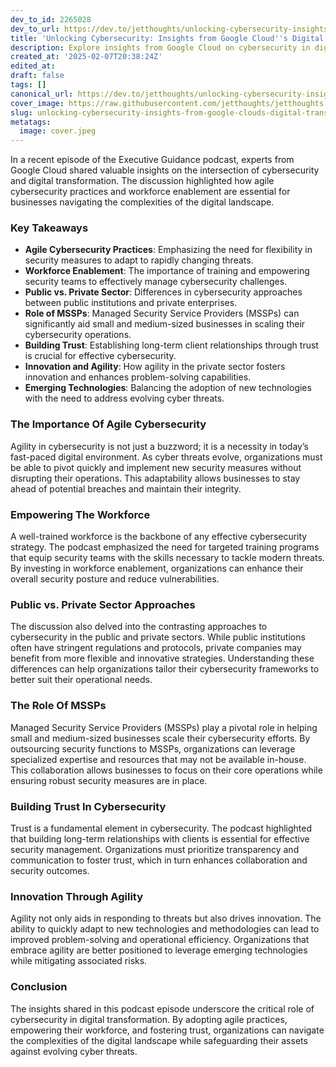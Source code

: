 ```yaml
---
dev_to_id: 2265028
dev_to_url: https://dev.to/jetthoughts/unlocking-cybersecurity-insights-from-google-clouds-digital-transformation-21lk
title: 'Unlocking Cybersecurity: Insights from Google Cloud''s Digital Transformation'
description: Explore insights from Google Cloud on cybersecurity in digital transformation, focusing on agile practices, workforce enablement, and the role of MSSPs.
created_at: '2025-02-07T20:38:24Z'
edited_at:
draft: false
tags: []
canonical_url: https://dev.to/jetthoughts/unlocking-cybersecurity-insights-from-google-clouds-digital-transformation-21lk
cover_image: https://raw.githubusercontent.com/jetthoughts/jetthoughts.github.io/master/content/blog/unlocking-cybersecurity-insights-from-google-clouds-digital-transformation/cover.jpeg
slug: unlocking-cybersecurity-insights-from-google-clouds-digital-transformation
metatags:
  image: cover.jpeg
---
```

In a recent episode of the Executive Guidance podcast, experts from Google Cloud shared valuable insights on the intersection of cybersecurity and digital transformation. The discussion highlighted how agile cybersecurity practices and workforce enablement are essential for businesses navigating the complexities of the digital landscape.

### Key Takeaways

*   **Agile Cybersecurity Practices**: Emphasizing the need for flexibility in security measures to adapt to rapidly changing threats.
*   **Workforce Enablement**: The importance of training and empowering security teams to effectively manage cybersecurity challenges.
*   **Public vs. Private Sector**: Differences in cybersecurity approaches between public institutions and private enterprises.
*   **Role of MSSPs**: Managed Security Service Providers (MSSPs) can significantly aid small and medium-sized businesses in scaling their cybersecurity operations.
*   **Building Trust**: Establishing long-term client relationships through trust is crucial for effective cybersecurity.
*   **Innovation and Agility**: How agility in the private sector fosters innovation and enhances problem-solving capabilities.
*   **Emerging Technologies**: Balancing the adoption of new technologies with the need to address evolving cyber threats.

### The Importance Of Agile Cybersecurity

Agility in cybersecurity is not just a buzzword; it is a necessity in today’s fast-paced digital environment. As cyber threats evolve, organizations must be able to pivot quickly and implement new security measures without disrupting their operations. This adaptability allows businesses to stay ahead of potential breaches and maintain their integrity.

### Empowering The Workforce

A well-trained workforce is the backbone of any effective cybersecurity strategy. The podcast emphasized the need for targeted training programs that equip security teams with the skills necessary to tackle modern threats. By investing in workforce enablement, organizations can enhance their overall security posture and reduce vulnerabilities.

### Public vs. Private Sector Approaches

The discussion also delved into the contrasting approaches to cybersecurity in the public and private sectors. While public institutions often have stringent regulations and protocols, private companies may benefit from more flexible and innovative strategies. Understanding these differences can help organizations tailor their cybersecurity frameworks to better suit their operational needs.

### The Role Of MSSPs

Managed Security Service Providers (MSSPs) play a pivotal role in helping small and medium-sized businesses scale their cybersecurity efforts. By outsourcing security functions to MSSPs, organizations can leverage specialized expertise and resources that may not be available in-house. This collaboration allows businesses to focus on their core operations while ensuring robust security measures are in place.

### Building Trust In Cybersecurity

Trust is a fundamental element in cybersecurity. The podcast highlighted that building long-term relationships with clients is essential for effective security management. Organizations must prioritize transparency and communication to foster trust, which in turn enhances collaboration and security outcomes.

### Innovation Through Agility

Agility not only aids in responding to threats but also drives innovation. The ability to quickly adapt to new technologies and methodologies can lead to improved problem-solving and operational efficiency. Organizations that embrace agility are better positioned to leverage emerging technologies while mitigating associated risks.

### Conclusion

The insights shared in this podcast episode underscore the critical role of cybersecurity in digital transformation. By adopting agile practices, empowering their workforce, and fostering trust, organizations can navigate the complexities of the digital landscape while safeguarding their assets against evolving cyber threats.